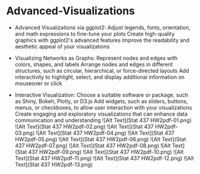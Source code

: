 # Advanced-Visualizations

 - Advanced Visualizations via ggplot2:
Adjust legends, fonts, orientation, and math expressions to fine-tune your plots
Create high-quality graphics with ggplot2's advanced features
Improve the readability and aesthetic appeal of your visualizations

 - Visualizing Networks as Graphs:
Represent nodes and edges with colors, shapes, and labels
Arrange nodes and edges in different structures, such as circular, hierarchical, or force-directed layouts
Add interactivity to highlight, select, and display additional information on mouseover or click
 
 - Interactive Visualization:
Choose a suitable software or package, such as Shiny, Bokeh, Plotly, or D3.js
Add widgets, such as sliders, buttons, menus, or checkboxes, to allow user interaction with your visualizations
Create engaging and exploratory visualizations that can enhance data communication and understanding
![Alt Text](Stat 437 HW2pdf-01.png)
![Alt Text](Stat 437 HW2pdf-02.png)
![Alt Text](Stat 437 HW2pdf-03.png)
![Alt Text](Stat 437 HW2pdf-04.png)
![Alt Text](Stat 437 HW2pdf-05.png)
![Alt Text](Stat 437 HW2pdf-06.png)
![Alt Text](Stat 437 HW2pdf-07.png)
![Alt Text](Stat 437 HW2pdf-08.png)
![Alt Text](Stat 437 HW2pdf-09.png)
![Alt Text](Stat 437 HW2pdf-10.png)
![Alt Text](Stat 437 HW2pdf-11.png)
![Alt Text](Stat 437 HW2pdf-12.png)
![Alt Text](Stat 437 HW2pdf-13.png)
